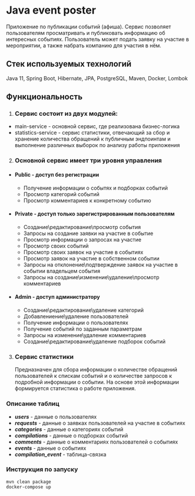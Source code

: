 # Java event poster 

Приложение по публикации событий (афиша). Сервис позволяет пользователям просматривать и публиковать информацию об интересных событиях.
Пользователь может подать заявку на участие в мероприятии, а также набрать компанию для участия в нём.

## Стек используемых технологий

Java 11, Spring Boot, Hibernate, JPA, PostgreSQL, Maven, Docker, Lombok

## Функциональность

1. ### Сервис состоит из двух модулей:

* main-service - основной сервис, где реализована бизнес-логика
* statistics-service - сервис статистики, отвечающий за сбор и хранение количества обращений к публичным эндпоинтам и выполнение различных выборок по анализу работы приложения

2. ### Основной сервис имеет три уровня управления

* #### Public - доступ без регистрации
    * Получение информации о событях и подборках событий
    * Просмотр категорий событий
    * Просмотр комментариев к конкретному событию
  
* #### Private - доступ только зарегистрированным пользователям
    * Создание\редактирование\просмотр события
    * Запросы на создание заявки на участие в событие
    * Просмотр информации о запросах на участие
    * Просмотр своих событий
    * Просмотр своих заявок на участие в событиях
    * Просмотр заявок на участие в собственном событии
    * Запросы на отклонение\подтверждение заявок на участие в событии владельцем события
    * Запросы на создание\изменение\удаление\просмотр комментариев
  
* #### Admin - доступ администратору
    * Создание\редактирование\удаление категорий
    * Добавлениение\удаление пользователей
    * Получение информации о пользователях
    * Получение событий по заданным параметрам
    * Запросы на изменение\удаление комментариев
    * Создание\редактирование\удаление подборок событий

3. ### Сервис статистики
   Предназначен для сбора информации о количестве обращений пользователей к спискам событий и о количестве запросов к подробной информации о событии. 
   На основе этой информации формируется статистика о работе приложения.

### Описание таблиц
- ***users*** - данные о пользователях
- ***requests*** - данные о заявках пользователей на участие в событиях
- ***categories*** - данные о категориях событий
- ***compilations*** - данные о подборках событий
- ***comments*** - данные о комментариях пользователей о событиях
- ***events*** - данные о событиях
- ***compilation_event*** - таблица-связка

### Инструкция по запуску

    mvn clean package
    docker-compose up
